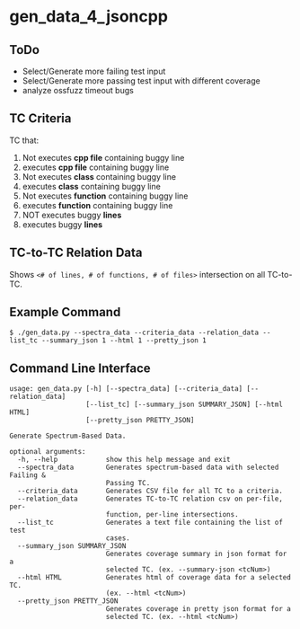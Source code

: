 # gen_data_4_jsoncpp

## ToDo
* Select/Generate more failing test input
* Select/Generate more passing test input with different coverage
* analyze ossfuzz timeout bugs

## TC Criteria
TC that:
  1. Not executes **cpp file** containing buggy line
  2. executes **cpp file** containing buggy line
  3. Not executes **class** containing buggy line
  4. executes **class** containing buggy line
  5. Not executes **function** containing buggy line
  6. executes **function** containing buggy line
  7. NOT executes buggy **lines**
  8. executes buggy **lines**

## TC-to-TC Relation Data
Shows ```<# of lines, # of functions, # of files>``` intersection on all TC-to-TC.

## Example Command
```$ ./gen_data.py --spectra_data --criteria_data --relation_data --list_tc --summary_json 1 --html 1 --pretty_json 1 ```

## Command Line Interface
```
usage: gen_data.py [-h] [--spectra_data] [--criteria_data] [--relation_data]
                   [--list_tc] [--summary_json SUMMARY_JSON] [--html HTML]
                   [--pretty_json PRETTY_JSON]

Generate Spectrum-Based Data.

optional arguments:
  -h, --help            show this help message and exit
  --spectra_data        Generates spectrum-based data with selected Failing &
                        Passing TC.
  --criteria_data       Generates CSV file for all TC to a criteria.
  --relation_data       Generates TC-to-TC relation csv on per-file, per-
                        function, per-line intersections.
  --list_tc             Generates a text file containing the list of test
                        cases.
  --summary_json SUMMARY_JSON
                        Generates coverage summary in json format for a
                        selected TC. (ex. --summary-json <tcNum>)
  --html HTML           Generates html of coverage data for a selected TC.
                        (ex. --html <tcNum>)
  --pretty_json PRETTY_JSON
                        Generates coverage in pretty json format for a
                        selected TC. (ex. --html <tcNum>)
```
